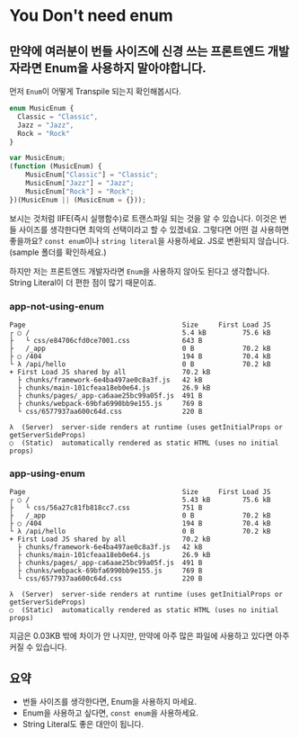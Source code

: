 # You Don't need enum

## 만약에 여러분이 번들 사이즈에 신경 쓰는 프론트엔드 개발자라면 Enum을 사용하지 말아야합니다.

먼저 `Enum`이 어떻게 Transpile 되는지 확인해봅시다.

```ts
enum MusicEnum {
  Classic = "Classic",
  Jazz = "Jazz",
  Rock = "Rock"
}
```

```js
var MusicEnum;
(function (MusicEnum) {
    MusicEnum["Classic"] = "Classic";
    MusicEnum["Jazz"] = "Jazz";
    MusicEnum["Rock"] = "Rock";
})(MusicEnum || (MusicEnum = {}));
```

보시는 것처럼 IIFE(즉시 실행함수)로 트랜스파일 되는 것을 알 수 있습니다. 이것은 번들 사이즈를 생각한다면 최악의 선택이라고 할 수 있겠네요. 그렇다면 어떤 걸 사용하면 좋을까요? `const enum`이나 `string literal`을 사용하세요. JS로 변환되지 않습니다.(sample 폴더를 확인하세요.)

하지만 저는 프론트엔드 개발자라면 `Enum`을 사용하지 않아도 된다고 생각합니다. String Literal이 더 편한 점이 많기 때문이죠. 

### app-not-using-enum

```
Page                                       Size     First Load JS
┌ ○ /                                      5.4 kB         75.6 kB
├   └ css/e84706cfd0ce7001.css             643 B
├   /_app                                  0 B            70.2 kB
├ ○ /404                                   194 B          70.4 kB
└ λ /api/hello                             0 B            70.2 kB
+ First Load JS shared by all              70.2 kB
  ├ chunks/framework-6e4ba497ae0c8a3f.js   42 kB
  ├ chunks/main-101cfeaa18eb0e64.js        26.9 kB
  ├ chunks/pages/_app-ca6aae25bc99a05f.js  491 B
  ├ chunks/webpack-69bfa6990bb9e155.js     769 B
  └ css/6577937aa600c64d.css               220 B

λ  (Server)  server-side renders at runtime (uses getInitialProps or getServerSideProps)
○  (Static)  automatically rendered as static HTML (uses no initial props)
```

### app-using-enum

```
Page                                       Size     First Load JS
┌ ○ /                                      5.43 kB        75.6 kB
├   └ css/56a27c81fb818cc7.css             751 B
├   /_app                                  0 B            70.2 kB
├ ○ /404                                   194 B          70.4 kB
└ λ /api/hello                             0 B            70.2 kB
+ First Load JS shared by all              70.2 kB
  ├ chunks/framework-6e4ba497ae0c8a3f.js   42 kB
  ├ chunks/main-101cfeaa18eb0e64.js        26.9 kB
  ├ chunks/pages/_app-ca6aae25bc99a05f.js  491 B
  ├ chunks/webpack-69bfa6990bb9e155.js     769 B
  └ css/6577937aa600c64d.css               220 B

λ  (Server)  server-side renders at runtime (uses getInitialProps or getServerSideProps)
○  (Static)  automatically rendered as static HTML (uses no initial props)
```

지금은 0.03KB 밖에 차이가 안 나지만, 만약에 아주 많은 파일에 사용하고 있다면 아주 커질 수 있습니다.

## 요약
- 번들 사이즈를 생각한다면, Enum을 사용하지 마세요.
- Enum을 사용하고 싶다면, `const enum`을 사용하세요.
- String Literal도 좋은 대안이 됩니다.